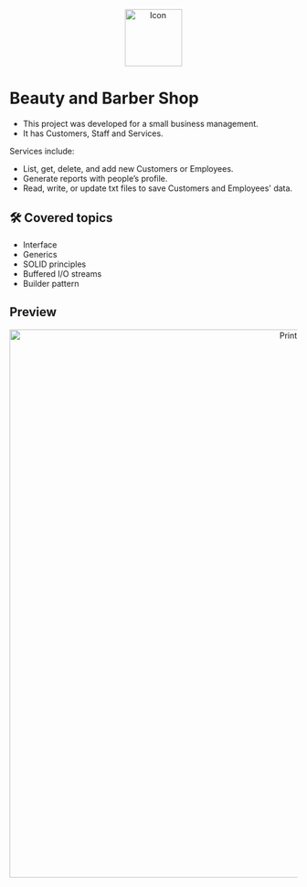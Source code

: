 <p align="center">
<img width="100" alt="Icon" src="https://github.com/AneteSayuri/salao/assets/108950909/41b1967a-670c-4a9f-a3d6-2129912d7484"></img>
</p>

# Beauty and Barber Shop
- This project was developed for a small business management.
- It has Customers, Staff and Services.

Services include:
- List, get, delete, and add new Customers or Employees.
- Generate reports with people’s profile.
- Read, write, or update txt files to save Customers and Employees' data.

## 🛠️ Covered topics
- Interface
- Generics
- SOLID principles
- Buffered I/O streams
- Builder pattern

## Preview
<p align="center">
<img width="960" alt="Print" src="https://github.com/AneteSayuri/salao/assets/108950909/d74fa926-f1ef-412d-b4fe-16c0f05b5f6c"></img>
</p>
